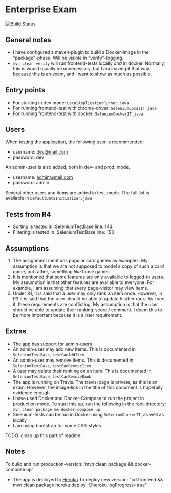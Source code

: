 # Enterprise Exam  
[![Build Status](https://travis-ci.com/olaven/exam-PG5100.svg?token=zTzVh5wrqM89cpyf9qVd&branch=master)](https://travis-ci.com/olaven/exam-PG5100)

## General notes
* I have configured a maven-plugin to build a Docker-image in the "package"-phase. Will be visible in "verify"-logging.  
* `mvn clean verify` will run frontend-tests locally _and_ in docker. Normally, this is would usually be unnecessary, 
but I am leaving it that way because this is an exam, and I want to show as much as possible.  

## Entry points 
* For starting in dev mode: `LocalApplicationRunner.java`
* For running frontend-test with chrome-driver: `SeleniumLocalIT.java`
* For running frontend-test with docker: `SeleniumDockerIT.java`

## Users

When testing the application, the following user is recommended: 
* username: dev@mail.com   
* password: dev
 
An admin-user is also added, both in dev- and prod. mode. 
* username: admin@mail.com
* password: admin  

Several other users and items are added in test-mode. The full list is 
available in `DefaultDataInitializer.java` 

## Tests from R4
* Sorting is tested in: SeleniumTestBase line: 143
* Filtering is tested in: SeleniumTestBase line: 153

## Assumptions 
1. The assignment mentions popular card games as examples. 
My assumption is that we are not supposed to model a copy 
of such a card game, but rather, something _like_ those games
2. It is mentioned that some features are only available to logged-in users. 
My assumption is that other features are available to everyone. For 
example, I am assuming that every page-visitor may view items. 
3. Under R1, it is said that a user may only rank an item once. However, in R3 it is 
said that the user should be able to update his/her rank. As I see it, these 
requirements are conflicting. My assumption is that the user should 
be able to update their ranking-score / comment. I deem this to be more important because it 
is a later requirement.

## Extras
* The app has support for admin-users 
* An admin-user may add new items. This is documented in `SeleniumTestBase`, `testCanAddItem`
* An admin-user may remove items. This is documented in `SeleniumTestBase`, `testCanRemoveItem`
* A user may delete their ranking on an item. This is documented in `SeleniumTestBase`, `testCanRemoveRank`
* The app is running on Travis. The travis-page is private, as this is an exam. However, the image-link in 
the title of this document is hopefully evidence enough.
* I have used Docker and Docker-Compose to run the project in production mode. To start this up, 
run the following in the root-directory: `mvn clean package && docker-compose up`
* Selenium-tests can be run in Docker using `SeleniumDockerIT`, as well as locally
* I am using bootstrap for some CSS-styles 



TODO: clean up this part of readme: 
## Notes 
To build and run production-version: 
    'mvn clean package && docker-compose up'
* The app is deployed to [Heroku](https://enterprise-exam.herokuapp.com)
To deploy new version: "cd frontend && mvn clean package heroku:deploy -Dheroku.logProgress=true"
